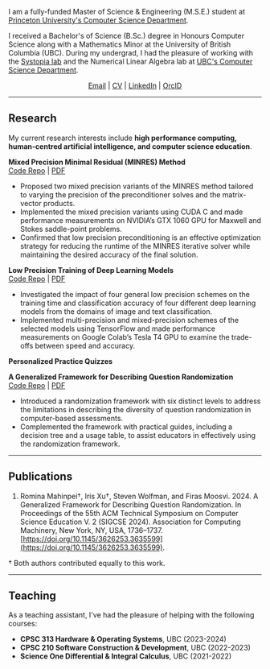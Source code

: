 I am a fully-funded Master of Science & Engineering (M.S.E.) student at [Princeton University's Computer Science Department](https://www.cs.princeton.edu/). 

I received a Bachelor's of Science (B.Sc.) degree in Honours Computer Science along with a Mathematics Minor at the University of British Columbia (UBC). During my undergrad, I had the pleasure of working with the [Systopia lab](https://systopia.cs.ubc.ca/) and the Numerical Linear Algebra lab at [UBC's Computer Science Department](https://www.cs.ubc.ca/).

<div style="text-align: center;">
<a href="mailto:romina.mahinpei@yahoo.com">Email</a> | <a href="">CV</a> | <a href="https://www.linkedin.com/in/romina-mahinpei/">LinkedIn</a> | <a href="https://orcid.org/0000-0002-7500-5928">OrcID</a>
</div>

--------------
## Research
My current research interests include **high performance computing, human-centred artificial intelligence, and computer science education**.

**Mixed Precision Minimal Residual (MINRES) Method**\
[Code Repo]() | [PDF]()
- Proposed two mixed precision variants of the MINRES method tailored to varying the precision of the preconditioner solves and the matrix-vector products.
- Implemented the mixed precision variants using CUDA C and made performance measurements on NVIDIA’s GTX 1060 GPU for Maxwell and Stokes saddle-point problems. 
- Confirmed that low precision preconditioning is an effective optimization strategy for reducing the runtime of the MINRES iterative solver while maintaining the desired accuracy of the final solution.

**Low Precision Training of Deep Learning Models**\
[Code Repo](https://github.com/rmahinpei/low-precision-deep-learning) | [PDF](https://github.com/rmahinpei/low-precision-deep-learning/blob/main/docs/report.pdf)
- Investigated the impact of four general low precision schemes on the training time and classification accuracy of four different deep learning models from the domains of image and text classification.
- Implemented multi-precision and mixed-precision schemes of the selected models using TensorFlow and made performance measurements on Google Colab’s Tesla T4 GPU to examine the trade-offs between speed and accuracy.

**Personalized Practice Quizzes**


**A Generalized Framework for Describing Question Randomization**\
[Code Repo](https://github.com/open-resources/randomization_framework/tree/main) | [PDF](https://dl.acm.org/doi/10.1145/3626253.3635599)
- Introduced a randomization framework with six distinct levels to address the limitations in describing the diversity of question randomization in computer-based assessments.
- Complemented the framework with practical guides, including a decision tree and a usage table, to assist educators in effectively using the randomization framework.

--------------
## Publications
1. Romina Mahinpei†, Iris Xu†, Steven Wolfman, and Firas Moosvi. 2024. A Generalized Framework for Describing Question Randomization. In Proceedings of the 55th ACM Technical Symposium on Computer Science Education V. 2 (SIGCSE 2024). Association for Computing Machinery, New York, NY, USA, 1736–1737. [https://doi.org/10.1145/3626253.3635599](https://doi.org/10.1145/3626253.3635599).

† Both authors contributed equally to this work.

--------------
## Teaching
As a teaching assistant, I've had the pleasure of helping with the following courses:

- **CPSC 313 Hardware & Operating Systems**, UBC (2023-2024)
- **CPSC 210 Software Construction & Development**, UBC (2022-2023)
- **Science One Differential & Integral Calculus**, UBC (2021-2022)


